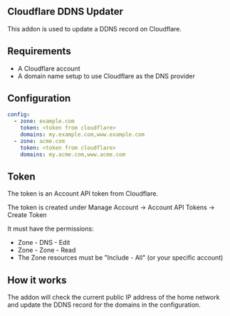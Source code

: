 ## Cloudflare DDNS Updater

This addon is used to update a DDNS record on Cloudflare.

## Requirements
* A Cloudflare account
* A domain name setup to use Cloudflare as the DNS provider

## Configuration

```yaml
config:
  - zone: example.com
    token: <token from cloudflare>
    domains: my.example.com,www.example.com
  - zone: acme.com
    token: <token from cloudflare>
    domains: my.acme.com,www.acme.com
```

## Token

The token is an Account API token from Cloudflare.

The token is created under Manage Account -> Account API Tokens -> Create Token

It must have the permissions: 
 - Zone - DNS - Edit
 - Zone - Zone - Read
 - The Zone resources must be "Include - All" (or your specific account)

## How it works

The addon will check the current public IP address of the home network and update the DDNS record for the domains in the configuration.
